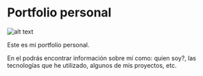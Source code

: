 # Portfolio personal

![alt text](https://drive.google.com/file/d/1cammVJNkWBYuhcXHd7SrlueAraEHsrD0/view?usp=sharing)

Este es mi portfolio personal. 

En el podrás encontrar información sobre mí como: quien soy?, las tecnologías que he utilizado, algunos de mis proyectos, etc.
